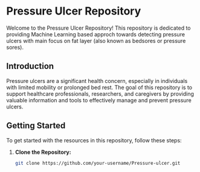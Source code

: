 # Pressure Ulcer Repository

Welcome to the Pressure Ulcer Repository! This repository is dedicated to providing Machine Learning based approch towards detecting pressure ulcers with main focus on fat layer (also known as bedsores or pressure sores).



## Introduction

Pressure ulcers are a significant health concern, especially in individuals with limited mobility or prolonged bed rest. The goal of this repository is to support healthcare professionals, researchers, and caregivers by providing valuable information and tools to effectively manage and prevent pressure ulcers.


## Getting Started

To get started with the resources in this repository, follow these steps:

1. **Clone the Repository:**
   ```bash
   git clone https://github.com/your-username/Pressure-ulcer.git
